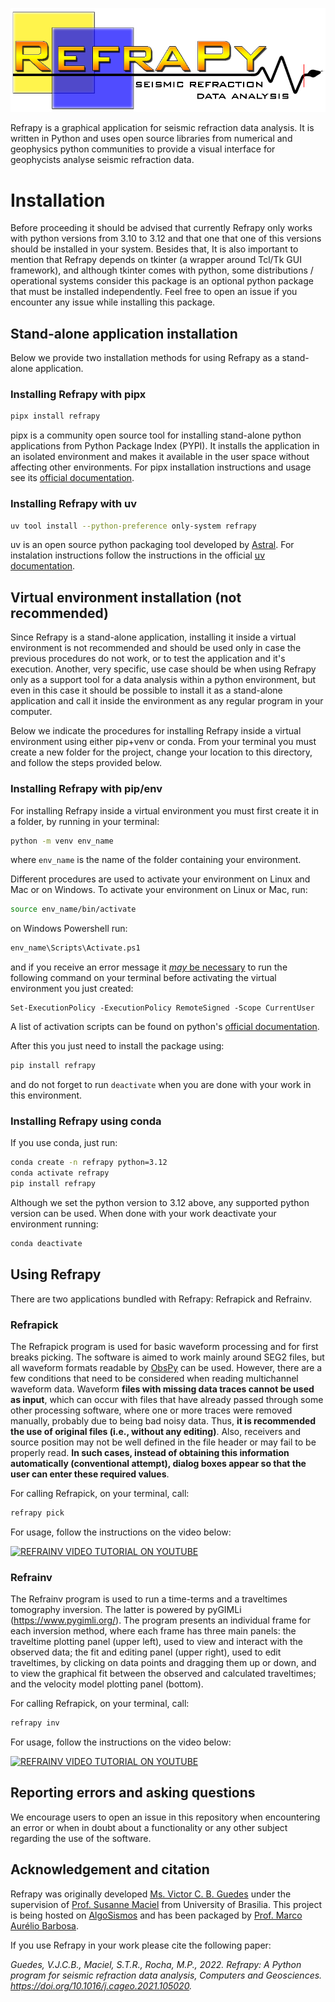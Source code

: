 ![REFRAPY LOGO](https://github.com/AlgoSismos/Refrapy/blob/main/src/refrapy/images/refrapy_logo.png)

Refrapy is a graphical application for seismic refraction data analysis. It is written in Python and uses 
open source libraries from numerical and geophysics python communities to 
provide a visual interface for geophycists analyse seismic refraction data.

# Installation

Before proceeding it should be advised that currently Refrapy only works with python versions from 3.10 to 3.12 and that one that one of this versions should be installed in your system. Besides that, It is also important to mention that Refrapy depends on tkinter (a wrapper around Tcl/Tk GUI framework), and although tkinter comes with python, some  distributions / operational systems consider this package is an optional python package that must be installed independently. Feel free to open an issue if you encounter any issue while installing this package.

## Stand-alone application installation

Below we provide two installation methods for using Refrapy as a stand-alone application.

### Installing Refrapy with pipx
```bash
pipx install refrapy
```
pipx is a community open source tool for installing stand-alone python applications from Python Package Index (PYPI). It installs the application in an isolated environment and makes it available in the user space without affecting other environments. For pipx installation instructions and usage see its [official documentation](https://pipx.pypa.io/stable/docs/).

### Installing Refrapy with uv

```bash
uv tool install --python-preference only-system refrapy
```
uv is an open source python packaging tool developed by [Astral](https://astral.sh/). For instalation instructions follow the instructions in the official [uv documentation](https://docs.astral.sh/uv/).

## Virtual environment installation (not recommended)

Since Refrapy is a stand-alone application, installing it inside a virtual environment is not recommended and 
should be used only in case the previous procedures do not work, or to test the application and it's execution.
Another, very specific, use case should be when using Refrapy only as a support tool for a data analysis within a python environment, but even in this case it should be possible to install it as a stand-alone application and call it inside the environment as any regular program in your computer.

Below we indicate the procedures for installing Refrapy inside a virtual environment using either pip+venv or conda. From your terminal you must create a new folder for the project, change your location to this directory, and follow the steps provided below. 

### Installing Refrapy with pip/env

For installing Refrapy inside a virtual environment you must first create it in a folder, by running in your terminal:
```bash
python -m venv env_name
```
where `env_name` is the name of the folder containing your environment.

Different procedures are used to activate your environment on Linux and Mac or on Windows. To activate your environment on Linux or Mac, run:
```bash
source env_name/bin/activate
```

on Windows Powershell run:
```bash
env_name\Scripts\Activate.ps1
```
and if you receive an error message it [*may* be necessary](https://docs.python.org/3/library/venv.html) to run the following command on your terminal before activating the virtual environment you just created:
```
Set-ExecutionPolicy -ExecutionPolicy RemoteSigned -Scope CurrentUser
```

A list of activation scripts can be found on python's [official documentation](https://docs.python.org/3/library/venv.html).

After this you just need to install the package using:
```bash
pip install refrapy
```
and do not forget to run `deactivate` when you are done with your work in this environment.


### Installing Refrapy using conda

If you use conda, just run:

```bash
conda create -n refrapy python=3.12
conda activate refrapy
pip install refrapy
```
Although we set the python version to 3.12 above, any supported python version can be used. When done with your work 
deactivate your environment running:
```bash
conda deactivate
```   

## Using Refrapy

There are two applications bundled with Refrapy: Refrapick and Refrainv. 

### Refrapick

The Refrapick program is used for basic waveform processing and for first breaks picking. The software is aimed to work mainly around SEG2 files, but all waveform formats readable by [ObsPy](https://www.obspy.org/) can be used. However, there are a few conditions that need to be considered when reading multichannel waveform data. Waveform **files with missing data traces cannot be used as input**, which can occur with files that have already passed through some other processing software, where one or more traces were removed manually, probably due to being bad noisy data. Thus, **it is recommended the use of original files (i.e., without any editing)**. Also, receivers and source position may not be well defined in the file header or may fail to be properly read. **In such cases, instead of obtaining this information automatically (conventional attempt), dialog boxes appear so that the user can enter these required values**.

For calling Refrapick, on your terminal, call:
```bash
refrapy pick
```
For usage, follow the instructions on the video below:

[![REFRAINV VIDEO TUTORIAL ON YOUTUBE](https://img.youtube.com/vi/3a9eZW4WKjI/0.jpg)](https://www.youtube.com/watch?v=3a9eZW4WKjI)


### Refrainv

The Refrainv program is used to run a time-terms and a traveltimes tomography inversion. The latter is powered by pyGIMLi (https://www.pygimli.org/). The program presents an individual frame for each inversion method, where each frame has three main panels: the traveltime plotting panel (upper left), used to view and interact with the observed data; the fit and editing panel (upper right), used to edit traveltimes, by clicking on data points and dragging them up or down, and to view the graphical fit between the observed and calculated traveltimes; and the velocity model plotting panel (bottom). 

For calling Refrapick, on your terminal, call:
```bash
refrapy inv
```
For usage, follow the instructions on the video below:

[![REFRAINV VIDEO TUTORIAL ON YOUTUBE](https://img.youtube.com/vi/rOJjxoc2cbU/0.jpg)](https://www.youtube.com/watch?v=rOJjxoc2cbU)

## Reporting errors and asking questions

We encourage users to open an issue in this repository when encountering an error or when in doubt about a functionality or any other subject regarding the use of the software.

## Acknowledgement and citation

Refrapy was originally developed [Ms. Victor C. B. Guedes](https://github.com/victorjsguedes) under the supervision of [Prof. Susanne Maciel](https://www.linkedin.com/in/susanne-maciel-80a26928/) from University of Brasilia. This project is being hosted on [AlgoSismos](https://github.com/AlgoSismos) and has been packaged by [Prof. Marco Aurélio Barbosa](https://github.com/aureliobarbosa).

If you use Refrapy in your work please cite the following paper:

*Guedes, V.J.C.B., Maciel, S.T.R., Rocha, M.P., 2022. Refrapy: A Python program for seismic refraction data analysis, Computers and Geosciences. https://doi.org/10.1016/j.cageo.2021.105020.*
